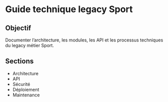 # Guide technique legacy Sport

## Objectif
Documenter l’architecture, les modules, les API et les processus techniques du legacy métier Sport.

## Sections
- Architecture
- API
- Sécurité
- Déploiement
- Maintenance
